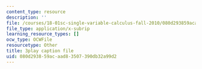```yaml
---
content_type: resource
description: ''
file: /courses/18-01sc-single-variable-calculus-fall-2010/080d293859acaad83507390db32a99d2_MK_0QHbUnIA.srt
file_type: application/x-subrip
learning_resource_types: []
ocw_type: OCWFile
resourcetype: Other
title: 3play caption file
uid: 080d2938-59ac-aad8-3507-390db32a99d2
---
```

